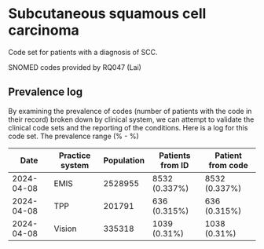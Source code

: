 # Subcutaneous squamous cell carcinoma

Code set for patients with a diagnosis of SCC.

SNOMED codes provided by RQ047 (Lai)

## Prevalence log

By examining the prevalence of codes (number of patients with the code in their record) broken down by clinical system, we can attempt to validate the clinical code sets and the reporting of the conditions.
Here is a log for this code set. The prevalence range (% - %)

| Date       | Practice system | Population | Patients from ID | Patient from code |
| ---------- | --------------- | ---------- | ---------------- | ----------------- |
| 2024-04-08 | EMIS | 2528955 | 8532 (0.337%) | 8532 (0.337%) | 
| 2024-04-08 | TPP | 201791 | 636 (0.315%) | 636 (0.315%) | 
| 2024-04-08 | Vision | 335318 | 1039 (0.31%) | 1038 (0.31%) | 